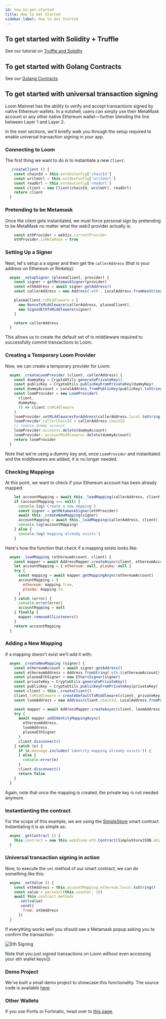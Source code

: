 ```yaml
---
id: how-to-get-started
title: How to Get Started
sidebar_label: How to Get Started
---
```


## To get started with Solidity + Truffle

See our tutorial on [Truffle and Solidity](deploy-loom-testnet.html)

## To get started with Golang Contracts

See our [Golang Contracts](prereqs-all.html)

## To get started with universal transaction signing

Loom Mainnet has the ability to verify and accept transactions signed by native Ethereum wallets. In a nutshell, users can simply use their MetaMask account or any other native Ethereum wallet — further blending the line between Layer 1 and Layer 2.

In the next sections, we'll briefly walk you through the setup required to enable universal transaction signing in your app.

### Connecting to Loom

The first thing we want to do is to instantiate a new `Client`:

```js
  _createClient () {
    const chainId = this.extdevConfig['chainId']
    const writeUrl = this.extdevConfig['writeUrl']
    const readUrl = this.extdevConfig['readUrl']
    const client = new Client(chainId, writeUrl, readUrl)
    return client
  }
  ```

### Pretending to be Metamask

Once the client gets instantiated, we must force personal sign by pretending to be MetaMask no matter what the web3 provider actually is:

```js
    const ethProvider = web3js.currentProvider
    ethProvider.isMetaMask = true
```

### Setting Up a Signer

Next, let's setup a a signer and then get the `callerAddress` (that is your address on Ethereum or Rinkeby):

```js
  async _setupSigner (plasmaClient, provider) {
    const signer = getMetamaskSigner(provider)
    const ethAddress = await signer.getAddress()
    const callerAddress = new Address('eth', LocalAddress.fromHexString(ethAddress))

    plasmaClient.txMiddleware = [
      new NonceTxMiddleware(callerAddress, plasmaClient),
      new SignedEthTxMiddleware(signer)
    ]

    return callerAddress
  }
```

This allows us to create the default set of tx middleware required to successfully commit transactions to Loom.

### Creating a Temporary Loom Provider

Now, we can create a temporary provider for Loom:

```js
  async _createLoomProvider (client, callerAddress) {
    const dummyKey = CryptoUtils.generatePrivateKey()
    const publicKey = CryptoUtils.publicKeyFromPrivateKey(dummyKey)
    const dummyAccount = LocalAddress.fromPublicKey(publicKey).toString()
    const loomProvider = new LoomProvider(
      client,
      dummyKey,
      () => client.txMiddleware
    )
    loomProvider.setMiddlewaresForAddress(callerAddress.local.toString(), client.txMiddleware)
    loomProvider.callerChainId = callerAddress.chainId
    // remove dummy account
    loomProvider.accounts.delete(dummyAccount)
    loomProvider._accountMiddlewares.delete(dummyAccount)
    return loomProvider
  }
```

Note that we're using a dummy key and, once `LoomProvider` and instantiated and the middlewares are added, it is no longer needed.

### Checking Mappings

At this point, we want to check if your Ethereum account has been already mapped:

```js
    let accountMapping = await this._loadMapping(callerAddress, client)
    if (accountMapping === null) {
      console.log('Create a new mapping')
      const signer = getMetamaskSigner(ethProvider)
      await this._createNewMapping(signer)
      accountMapping = await this._loadMapping(callerAddress, client)
      console.log(accountMapping)
    } else {
      console.log('mapping already exists')
    }
```

Here's how the function that check if a mapping exists looks like:

```js
  async _loadMapping (ethereumAccount, client) {
    const mapper = await AddressMapper.createAsync(client, ethereumAccount)
    let accountMapping = { ethereum: null, plasma: null }
    try {
      const mapping = await mapper.getMappingAsync(ethereumAccount)
      accountMapping = {
        ethereum: mapping.from,
        plasma: mapping.to
      }
    } catch (error) {
      console.error(error)
      accountMapping = null
    } finally {
      mapper.removeAllListeners()
    }
    return accountMapping
  }
```

### Adding a New Mapping

If a mapping doesn't exist we'll add it with:

```js
  async _createNewMapping (signer) {
    const ethereumAccount = await signer.getAddress()
    const ethereumAddress = Address.fromString(`eth:${ethereumAccount}`)
    const plasmaEthSigner = new EthersSigner(signer)
    const privateKey = CryptoUtils.generatePrivateKey()
    const publicKey = CryptoUtils.publicKeyFromPrivateKey(privateKey)
    const client = this._createClient()
    client.txMiddleware = createDefaultTxMiddleware(client, privateKey)
    const loomAddress = new Address(client.chainId, LocalAddress.fromPublicKey(publicKey))

    const mapper = await AddressMapper.createAsync(client, loomAddress)
    try {
      await mapper.addIdentityMappingAsync(
        ethereumAddress,
        loomAddress,
        plasmaEthSigner
      )
      client.disconnect()
    } catch (e) {
      if (e.message.includes('identity mapping already exists')) {
      } else {
        console.error(e)
      }
      client.disconnect()
      return false
    }
  }
```

Again, note that once the mapping is created, the private key is not needed anymore.

### Instantianting the contract

For the scope of this example, we are using the [SimpleStore](https://github.com/loomnetwork/eth-signing-demo/blob/master/truffle/contracts/SimpleStore.sol) smart contract. Instantiating it is as simple as:

```js
  async _getContract () {
    this.contract = new this.web3loom.eth.Contract(SimpleStoreJSON.abi, SimpleStoreJSON.networks[this.extdevConfig['networkId']].address)
  }
```

### Universal transaction signing in action

Now, to execute the `set` method of our smart contract, we can do something like this:

```js
  async _setValue () {
    const ethAddress = this.accountMapping.ethereum.local.toString()
    const value = parseInt(this.counter, 10)
    await this.contract.methods
      .set(value)
      .send({
        from: ethAddress
      })
  }
```

If everything works well you should see a Metamask popup asking you to confirm the transaction:

![Eth Signing](/developers/img/eth-signing-metamask-popup.gif)

Note that you just signed transactions on Loom without even accessing your eth wallet keys😉.

### Demo Project

We've built a small demo project to showcase this functionality. The source code is available [here](https://github.com/loomnetwork/Eth-Signing-Demo).

### Other Wallets

If you use Portis or Fortmatic, head over to [this page](others.html).